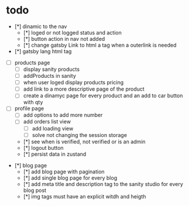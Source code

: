 # todo

* [*] dinamic to the nav
  * [*] loged or not logged status and action
  * [*] button action in nav not added
  * [*] change gatsby Link to html a tag when a outerlink is needed
* [*] gatsby lang html tag
* [ ] products page
  * [ ] display sanity products
  * [ ] addProducts in sanity
  * [ ] when user loged display products pricing
  * [ ] add link to a more descriptive page of the product
  * [ ] create a dinamyc page for every product and an add to car button with qty
* [ ] profile page
  * [ ] add options to add more number
  * [ ] add orders list view
    * [ ] add loading view
    * [ ] solve not changing the session storage
  * [*] see when is verified, not verified or is an admin
  * [*] logout button
  * [*] persist data in zustand
* [*] blog page
  * [*] add blog page with pagination
  * [*] add single blog page for every blog
  * [*] add meta title and description tag to the sanity studio for every blog post
  * [*] img tags must have an explicit witdh and heigth
